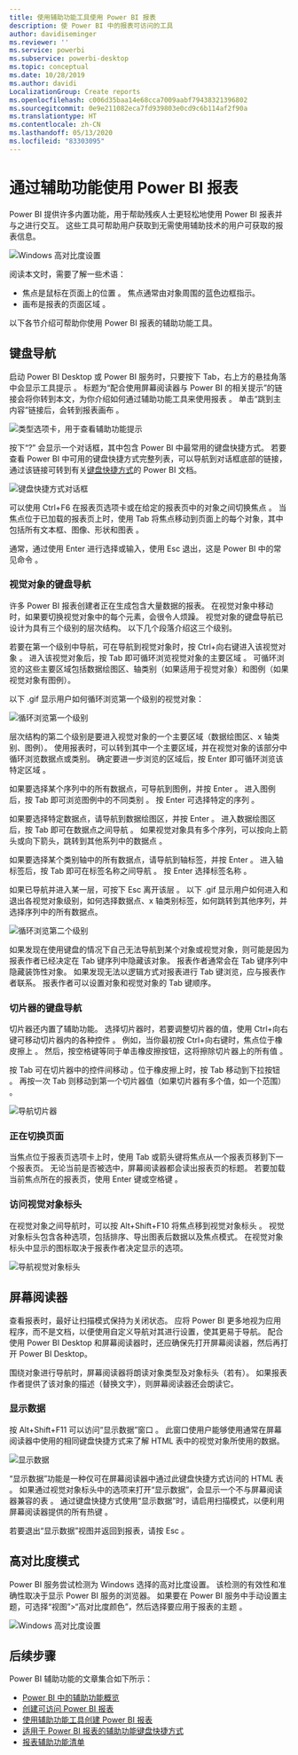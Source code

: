 ```yaml
---
title: 使用辅助功能工具使用 Power BI 报表
description: 使 Power BI 中的报表可访问的工具
author: davidiseminger
ms.reviewer: ''
ms.service: powerbi
ms.subservice: powerbi-desktop
ms.topic: conceptual
ms.date: 10/28/2019
ms.author: davidi
LocalizationGroup: Create reports
ms.openlocfilehash: c006d35baa14e68cca7009aabf79438321396802
ms.sourcegitcommit: 0e9e211082eca7fd939803e0cd9c6b114af2f90a
ms.translationtype: HT
ms.contentlocale: zh-CN
ms.lasthandoff: 05/13/2020
ms.locfileid: "83303095"
---
```

# <a name="consume-power-bi-reports-by-using-accessibility-features"></a>通过辅助功能使用 Power BI 报表
Power BI 提供许多内置功能，用于帮助残疾人士更轻松地使用 Power BI 报表并与之进行交互。 这些工具可帮助用户获取到无需使用辅助技术的用户可获取的报表信息。

![Windows 高对比度设置](media/desktop-accessibility/accessibility-consuming-tools-01.png)

阅读本文时，需要了解一些术语：

* 焦点是鼠标在页面上的位置  。 焦点通常由对象周围的蓝色边框指示。
* 画布是报表的页面区域  。

以下各节介绍可帮助你使用 Power BI 报表的辅助功能工具。

## <a name="keyboard-navigation"></a>键盘导航

启动 Power BI Desktop 或 Power BI 服务时，只要按下 Tab，右上方的悬挂角落中会显示工具提示  。 标题为“配合使用屏幕阅读器与 Power BI 的相关提示”的链接会将你转到本文，为你介绍如何通过辅助功能工具来使用报表  。 单击“跳到主内容”链接后，会转到报表画布  。

![类型选项卡，用于查看辅助功能提示](media/desktop-accessibility/accessibility-consuming-tools-02.png)

按下“?”  会显示一个对话框，其中包含 Power BI 中最常用的键盘快捷方式。 若要查看 Power BI 中可用的键盘快捷方式完整列表，可以导航到对话框底部的链接，通过该链接可转到有关[键盘快捷方式](desktop-accessibility-keyboard-shortcuts.md)的 Power BI 文档。

![键盘快捷方式对话框](media/desktop-accessibility/accessibility-consuming-tools-03.png)

可以使用 Ctrl+F6 在报表页选项卡或在给定的报表页中的对象之间切换焦点  。 当焦点位于已加载的报表页上时，使用 Tab 将焦点移动到页面上的每个对象，其中包括所有文本框、图像、形状和图表  。 

通常，通过使用 Enter 进行选择或输入，使用 Esc 退出，这是 Power BI 中的常见命令   。

### <a name="keyboard-navigation-for-visuals"></a>视觉对象的键盘导航

许多 Power BI 报表创建者正在生成包含大量数据的报表。 在视觉对象中移动时，如果要切换视觉对象中的每个元素，会很令人烦躁。 视觉对象的键盘导航已设计为具有三个级别的层次结构。 以下几个段落介绍这三个级别。

若要在第一个级别中导航，可在导航到视觉对象时，按 Ctrl+向右键进入该视觉对象  。 进入该视觉对象后，按 Tab 即可循环浏览视觉对象的主要区域  。 可循环浏览的这些主要区域包括数据绘图区、轴类别（如果适用于视觉对象）和图例（如果视觉对象有图例）。

以下 .gif 显示用户如何循环浏览第一个级别的视觉对象：

![循环浏览第一个级别](media/desktop-accessibility/accessibility-consuming-tools-04.gif)

层次结构的第二个级别是要进入视觉对象的一个主要区域（数据绘图区、x 轴类别、图例）。 使用报表时，可以转到其中一个主要区域，并在视觉对象的该部分中循环浏览数据点或类别。 确定要进一步浏览的区域后，按 Enter 即可循环浏览该特定区域  。

如果要选择某个序列中的所有数据点，可导航到图例，并按 Enter  。 进入图例后，按 Tab 即可浏览图例中的不同类别  。 按 Enter 可选择特定的序列  。

如果要选择特定数据点，请导航到数据绘图区，并按 Enter  。 进入数据绘图区后，按 Tab 即可在数据点之间导航  。 如果视觉对象具有多个序列，可以按向上箭头或向下箭头，跳转到其他系列中的数据点   。

如果要选择某个类别轴中的所有数据点，请导航到轴标签，并按 Enter  。 进入轴标签后，按 Tab 即可在标签名称之间导航  。 按 Enter 选择标签名称  。

如果已导航并进入某一层，可按下 Esc 离开该层  。 以下 .gif 显示用户如何进入和退出各视觉对象级别，如何选择数据点、x 轴类别标签，如何跳转到其他序列，并选择序列中的所有数据点。

![循环浏览第二个级别](media/desktop-accessibility/accessibility-consuming-tools-05.gif)

如果发现在使用键盘的情况下自己无法导航到某个对象或视觉对象，则可能是因为报表作者已经决定在 Tab 键序列中隐藏该对象。 报表作者通常会在 Tab 键序列中隐藏装饰性对象。 如果发现无法以逻辑方式对报表进行 Tab 键浏览，应与报表作者联系。 报表作者可以设置对象和视觉对象的 Tab 键顺序。

### <a name="keyboard-navigation-for-slicers"></a>切片器的键盘导航

切片器还内置了辅助功能。 选择切片器时，若要调整切片器的值，使用 Ctrl+向右键可移动切片器内的各种控件  。 例如，当你最初按 Ctrl+向右键时，焦点位于橡皮擦上  。 然后，按空格键等同于单击橡皮擦按钮，这将擦除切片器上的所有值  。

按 Tab 可在切片器中的控件间移动  。位于橡皮擦上时，按 Tab 移动到下拉按钮  。 再按一次 Tab 则移动到第一个切片器值（如果切片器有多个值，如一个范围）  。

![导航切片器](media/desktop-accessibility/accessibility-consuming-tools-06.png)

### <a name="switching-pages"></a>正在切换页面

当焦点位于报表页选项卡上时，使用 Tab 或箭头键将焦点从一个报表页移到下一个报表页。   无论当前是否被选中，屏幕阅读器都会读出报表页的标题。 若要加载当前焦点所在的报表页，使用 Enter 键或空格键   。

### <a name="accessing-the-visual-header"></a>访问视觉对象标头
在视觉对象之间导航时，可以按 Alt+Shift+F10 将焦点移到视觉对象标头  。 视觉对象标头包含各种选项，包括排序、导出图表后数据以及焦点模式。 在视觉对象标头中显示的图标取决于报表作者决定显示的选项。

![导航视觉对象标头](media/desktop-accessibility/accessibility-consuming-tools-07.png)

## <a name="screen-reader"></a>屏幕阅读器

查看报表时，最好让扫描模式保持为关闭状态。 应将 Power BI 更多地视为应用程序，而不是文档，以便使用自定义导航对其进行设置，使其更易于导航。 配合使用 Power BI Desktop 和屏幕阅读器时，还应确保先打开屏幕阅读器，然后再打开 Power BI Desktop。

围绕对象进行导航时，屏幕阅读器将朗读对象类型及对象标头（若有）。 如果报表作者提供了该对象的描述（替换文字），则屏幕阅读器还会朗读它。

### <a name="show-data"></a>显示数据
按 Alt+Shift+F11 可以访问“显示数据”窗口   。 此窗口使用户能够使用通常在屏幕阅读器中使用的相同键盘快捷方式来了解 HTML 表中的视觉对象所使用的数据。

![显示数据](media/desktop-accessibility/accessibility-04.png)

“显示数据”功能是一种仅可在屏幕阅读器中通过此键盘快捷方式访问的 HTML 表  。 如果通过视觉对象标头中的选项来打开“显示数据”，会显示一个不与屏幕阅读器兼容的表   。  通过键盘快捷方式使用“显示数据”时，请启用扫描模式，以便利用屏幕阅读器提供的所有热键  。

若要退出“显示数据”视图并返回到报表，请按 Esc   。

## <a name="high-contrast-modes"></a>高对比度模式

Power BI 服务尝试检测为 Windows 选择的高对比度设置。 该检测的有效性和准确性取决于显示 Power BI 服务的浏览器。 如果要在 Power BI 服务中手动设置主题，可选择“视图”>“高对比度颜色”，然后选择要应用于报表的主题  。

![Windows 高对比度设置](media/desktop-accessibility/accessibility-consuming-tools-01.png)


## <a name="next-steps"></a>后续步骤

Power BI 辅助功能的文章集合如下所示：

* [Power BI 中的辅助功能概览](desktop-accessibility-overview.md) 
* [创建可访问 Power BI 报表](desktop-accessibility-creating-reports.md) 
* [使用辅助功能工具创建 Power BI 报表](desktop-accessibility-creating-tools.md)
* [适用于 Power BI 报表的辅助功能键盘快捷方式](desktop-accessibility-keyboard-shortcuts.md)
* [报表辅助功能清单](desktop-accessibility-creating-reports.md#report-accessibility-checklist)


